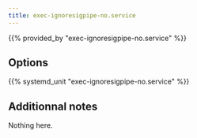 ```yaml
---
title: exec-ignoresigpipe-no.service
---
```


{{% provided_by "exec-ignoresigpipe-no.service" %}}

## Options

{{% systemd_unit "exec-ignoresigpipe-no.service" %}}

## Additionnal notes

Nothing here.